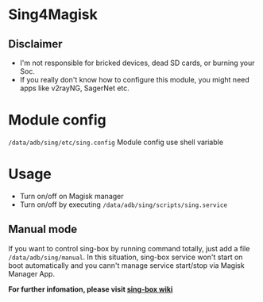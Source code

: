 # Sing4Magisk

## Disclaimer

- I'm not responsible for bricked devices, dead SD cards, or burning your Soc.
- If you really don't know how to configure this module, you might need apps like v2rayNG, SagerNet etc.

# Module config
`/data/adb/sing/etc/sing.config`
Module config use shell variable

# Usage

- Turn on/off on Magisk manager
- Turn on/off by executing `/data/adb/sing/scripts/sing.service`

## Manual mode
If you want to control sing-box by running command totally, just add a file `/data/adb/sing/manual`.  In this situation, sing-box service won't start on boot automatically and you cann't manage service start/stop via Magisk Manager App.

**For further infomation, please visit [sing-box wiki](https://sing-box.sagernet.org/)**